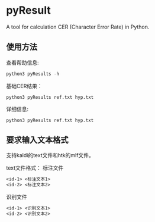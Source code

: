# pyResult
A tool for calculation CER (Character Error Rate) in Python.

## 使用方法

查看帮助信息:
```python
python3 pyResults -h
```

基础CER结果：
```
python3 pyResults ref.txt hyp.txt
```

详细信息:
```
python3 pyResults ref.txt hyp.txt
```

## 要求输入文本格式
支持kaldi的text文件和htk的mlf文件。

text文件格式：
标注文件
```txt
<id-1> <标注文本1>
<id-2> <标注文本2>
```
识别文件
```txt
<id-1> <识别文本1>
<id-2> <识别文本2>
```